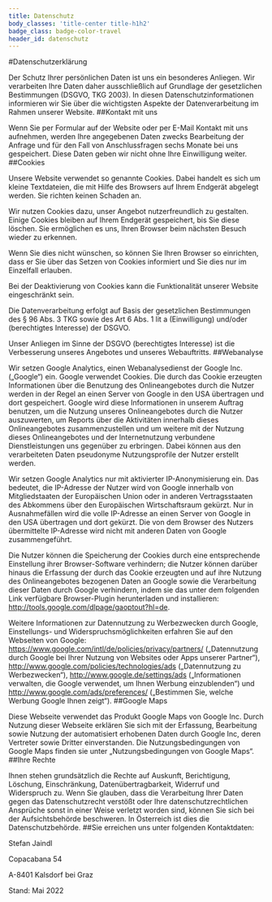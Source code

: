 ```yaml
---
title: Datenschutz
body_classes: 'title-center title-h1h2'
badge_class: badge-color-travel
header_id: datenschutz
---
```


#Datenschutzerklärung

Der Schutz Ihrer persönlichen Daten ist uns ein besonderes Anliegen. Wir verarbeiten Ihre Daten daher ausschließlich auf Grundlage der gesetzlichen Bestimmungen (DSGVO, TKG 2003). In diesen Datenschutzinformationen informieren wir Sie über die wichtigsten Aspekte der Datenverarbeitung im Rahmen unserer Website.
##Kontakt mit uns

Wenn Sie per Formular auf der Website oder per E-Mail Kontakt mit uns aufnehmen, werden Ihre angegebenen Daten zwecks Bearbeitung der Anfrage und für den Fall von Anschlussfragen sechs Monate bei uns gespeichert. Diese Daten geben wir nicht ohne Ihre Einwilligung weiter.
##Cookies

Unsere Website verwendet so genannte Cookies. Dabei handelt es sich um kleine Textdateien, die mit Hilfe des Browsers auf Ihrem Endgerät abgelegt werden. Sie richten keinen Schaden an.

Wir nutzen Cookies dazu, unser Angebot nutzerfreundlich zu gestalten. Einige Cookies bleiben auf Ihrem Endgerät gespeichert, bis Sie diese löschen. Sie ermöglichen es uns, Ihren Browser beim nächsten Besuch wieder zu erkennen.

Wenn Sie dies nicht wünschen, so können Sie Ihren Browser so einrichten, dass er Sie über das Setzen von Cookies informiert und Sie dies nur im Einzelfall erlauben.

Bei der Deaktivierung von Cookies kann die Funktionalität unserer Website eingeschränkt sein.

Die Datenverarbeitung erfolgt auf Basis der gesetzlichen Bestimmungen des § 96 Abs. 3 TKG sowie des Art 6 Abs. 1 lit a (Einwilligung) und/oder (berechtigtes Interesse) der DSGVO.

Unser Anliegen im Sinne der DSGVO (berechtigtes Interesse) ist die Verbesserung unseres Angebotes und unseres Webauftritts.
##Webanalyse

Wir setzen Google Analytics, einen Webanalysedienst der Google Inc. („Google“) ein. Google verwendet Cookies. Die durch das Cookie erzeugten Informationen über die Benutzung des Onlineangebotes durch die Nutzer werden in der Regel an einen Server von Google in den USA übertragen und dort gespeichert. Google wird diese Informationen in unserem Auftrag benutzen, um die Nutzung unseres Onlineangebotes durch die Nutzer auszuwerten, um Reports über die Aktivitäten innerhalb dieses Onlineangebotes zusammenzustellen und um weitere mit der Nutzung dieses Onlineangebotes und der Internetnutzung verbundene Dienstleistungen uns gegenüber zu erbringen. Dabei können aus den verarbeiteten Daten pseudonyme Nutzungsprofile der Nutzer erstellt werden.

Wir setzen Google Analytics nur mit aktivierter IP-Anonymisierung ein. Das bedeutet, die IP-Adresse der Nutzer wird von Google innerhalb von Mitgliedstaaten der Europäischen Union oder in anderen Vertragsstaaten des Abkommens über den Europäischen Wirtschaftsraum gekürzt. Nur in Ausnahmefällen wird die volle IP-Adresse an einen Server von Google in den USA übertragen und dort gekürzt. Die von dem Browser des Nutzers übermittelte IP-Adresse wird nicht mit anderen Daten von Google zusammengeführt.

Die Nutzer können die Speicherung der Cookies durch eine entsprechende Einstellung ihrer Browser-Software verhindern; die Nutzer können darüber hinaus die Erfassung der durch das Cookie erzeugten und auf ihre Nutzung des Onlineangebotes bezogenen Daten an Google sowie die Verarbeitung dieser Daten durch Google verhindern, indem sie das unter dem folgenden Link verfügbare Browser-Plugin herunterladen und installieren: http://tools.google.com/dlpage/gaoptout?hl=de.

Weitere Informationen zur Datennutzung zu Werbezwecken durch Google, Einstellungs- und Widerspruchsmöglichkeiten erfahren Sie auf den Webseiten von Google: https://www.google.com/intl/de/policies/privacy/partners/ („Datennutzung durch Google bei Ihrer Nutzung von Websites oder Apps unserer Partner“), http://www.google.com/policies/technologies/ads („Datennutzung zu Werbezwecken“), http://www.google.de/settings/ads („Informationen verwalten, die Google verwendet, um Ihnen Werbung einzublenden“) und http://www.google.com/ads/preferences/ („Bestimmen Sie, welche Werbung Google Ihnen zeigt“).
##Google Maps

Diese Webseite verwendet das Produkt Google Maps von Google Inc. Durch Nutzung dieser Webseite erklären Sie sich mit der Erfassung, Bearbeitung sowie Nutzung der automatisiert erhobenen Daten durch Google Inc, deren Vertreter sowie Dritter einverstanden. Die Nutzungsbedingungen von Google Maps finden sie unter „Nutzungsbedingungen von Google Maps“.
##Ihre Rechte

Ihnen stehen grundsätzlich die Rechte auf Auskunft, Berichtigung, Löschung, Einschränkung, Datenübertragbarkeit, Widerruf und Widerspruch zu. Wenn Sie glauben, dass die Verarbeitung Ihrer Daten gegen das Datenschutzrecht verstößt oder Ihre datenschutzrechtlichen Ansprüche sonst in einer Weise verletzt worden sind, können Sie sich bei der Aufsichtsbehörde beschweren. In Österreich ist dies die Datenschutzbehörde.
##Sie erreichen uns unter folgenden Kontaktdaten:

Stefan Jaindl

Copacabana 54

A-8401 Kalsdorf bei Graz

Stand: Mai 2022
